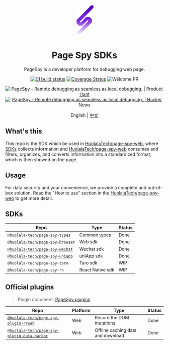 [page-spy-web]: https://github.com/HuolalaTech/page-spy-web.git 'page-spy-web'
[ci-build-image]: https://img.shields.io/github/actions/workflow/status/HuolalaTech/page-spy/coveralls.yml?logo=github&label=build
[ci-build-url]: https://github.com/HuolalaTech/page-spy/actions/workflows/coveralls.yml
[coveralls-image]: https://img.shields.io/coverallsCoverage/github/HuolalaTech/page-spy?label=coverage&logo=coveralls
[coveralls-url]: https://coveralls.io/github/HuolalaTech/page-spy?branch=main
[welcome-pr]: https://img.shields.io/badge/PRs-welcome-green

<div align="center">
  <img src="./logo.svg" height="100" />

  <h1>Page Spy SDKs</h1>
  <p>PageSpy is a developer platform for debugging web page.</p>

[![CI build status][ci-build-image]][ci-build-url]
[![Coverage Status][coveralls-image]][coveralls-url]
![Welcome PR][welcome-pr]

<a href="https://www.producthunt.com/posts/pagespy?utm_source=badge-featured&utm_medium=badge&utm_souce=badge-pagespy" target="_blank"><img src="https://api.producthunt.com/widgets/embed-image/v1/featured.svg?post_id=429852&theme=light" alt="PageSpy - Remote&#0032;debugging&#0032;as&#0032;seamless&#0032;as&#0032;local&#0032;debugging&#0046; | Product Hunt" height="36" /></a> <a href="https://news.ycombinator.com/item?id=38679798" target="_blank"><img src="https://hackernews-badge.vercel.app/api?id=38679798" alt="PageSpy - Remote&#0032;debugging&#0032;as&#0032;seamless&#0032;as&#0032;local&#0032;debugging&#0046; | Hacker News" height="36" /></a>

English | [中文](./README_ZH.md)

</div>

## What's this

This repo is the SDK which be used in [HuolalaTech/page-spy-web][page-spy-web], where [SDKs](./packages) collects information and [HuolalaTech/page-spy-web][page-spy-web] consumes and filters, organizes, and converts information into a standardized format, which is then showed on the page.

## Usage

For data security and your convenience, we provide a complete and out-of-box solution. Read the "How to use" section in the [HuolalaTech/page-spy-web][page-spy-web]
to get more detail.

## SDKs

| Repo                                                             | Type             | Status |
| ---------------------------------------------------------------- | ---------------- | ------ |
| [`@huolala-tech/page-spy-types`](./packages/page-spy-types/)     | Common types     | Done   |
| [`@huolala-tech/page-spy-browser`](./packages/page-spy-browser/) | Web sdk          | Done   |
| [`@huolala-tech/page-spy-wechat`](./packages/page-spy-wechat/)   | Wechat sdk       | Done   |
| [`@huolala-tech/page-spy-uniapp`](./packages/page-spy-uniapp/)   | uniApp sdk       | Done   |
| `@huolala-tech/page-spy-taro`                                    | Taro sdk         | WIP    |
| `@huolala-tech/page-spy-rn`                                      | React Native sdk | WIP    |

## Official plugins

> Plugin document: [PageSpy plugins](./docs/plugin.md)

| Repo                                                                                   | Platform | Type                              | Status |
| -------------------------------------------------------------------------------------- | -------- | --------------------------------- | ------ |
| [`@huolala-tech/page-spy-plugin-rrweb`](./packages/page-spy-plugin-rrweb/)             | Web      | Record the DOM mutations          | Done   |
| [`@huolala-tech/page-spy-plugin-data-harbor`](./packages/page-spy-plugin-data-harbor/) | Web      | Offline caching data and download | Done   |
